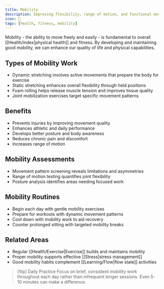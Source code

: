 ```yaml
---
title: Mobility
description: Improving flexibility, range of motion, and functional movement
icon: 🤸
tags: [health, fitness, mobility]
---
```


Mobility - the ability to move freely and easily - is fundamental to overall [[Health/index|physical health]] and fitness. By developing and maintaining good mobility, we can enhance our quality of life and physical capabilities.

## Types of Mobility Work

- Dynamic stretching involves active movements that prepare the body for exercise
- Static stretching enhances overall flexibility through held positions
- Foam rolling helps release muscle tension and improves tissue quality
- Joint mobilization exercises target specific movement patterns

## Benefits

- Prevents injuries by improving movement quality
- Enhances athletic and daily performance
- Develops better posture and body awareness
- Reduces chronic pain and discomfort
- Increases range of motion

## Mobility Assessments

- Movement pattern screening reveals limitations and asymmetries
- Range of motion testing quantifies joint flexibility
- Posture analysis identifies areas needing focused work

## Mobility Routines

- Begin each day with gentle mobility exercises
- Prepare for workouts with dynamic movement patterns
- Cool down with mobility work to aid recovery
- Counter prolonged sitting with targeted mobility breaks

## Related Areas

- Regular [[Health/Exercise|Exercise]] builds and maintains mobility
- Proper mobility supports effective [[Stress|stress management]]
- Good mobility habits complement [[Learning/Flow|flow state]] activities

> [!tip] Daily Practice
> Focus on brief, consistent mobility work throughout each day rather than infrequent longer sessions. Even 5-10 minutes can make a difference.
